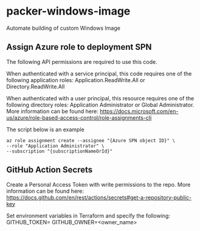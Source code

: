 # packer-windows-image
Automate building of custom Windows Image

## Assign Azure role to deployment SPN

The following API permissions are required to use this code.

When authenticated with a service principal, this code requires one of the following application roles: Application.ReadWrite.All or Directory.ReadWrite.All

When authenticated with a user principal, this resource requires one of the following directory roles: Application Administrator or Global Administrator. More information can be found here: https://docs.microsoft.com/en-us/azure/role-based-access-control/role-assignments-cli

The script below is an example 
```
az role assignment create --assignee "{Azure SPN object ID}" \
--role "Application Administrator" \
--subscription "{subscriptionNameOrId}"
```

## GitHub Action Secrets
Create a Personal Access Token with write permissions to the repo. More information can be found here: https://docs.github.com/en/rest/actions/secrets#get-a-repository-public-key

Set environment variables in Terraform and specify the following:
GITHUB_TOKEN=<Personal Access Token with write permissions>
GITHUB_OWNER=<owner_name>

<!-- BEGINNING OF PRE-COMMIT-TERRAFORM DOCS HOOK -->

<!-- END OF PRE-COMMIT-TERRAFORM DOCS HOOK -->
